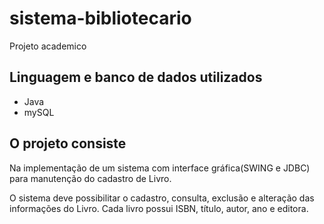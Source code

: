 # sistema-bibliotecario
<p>Projeto academico</p>

## Linguagem e banco de dados utilizados
- Java
- mySQL

## O projeto consiste
<p>Na implementação de um sistema com interface gráfica(SWING e JDBC) para manutenção do cadastro de Livro. </p>
<p>O sistema deve possibilitar o cadastro, consulta, exclusão e alteração das informações do Livro. 
Cada livro possui ISBN, título, autor, ano e editora. </p>


